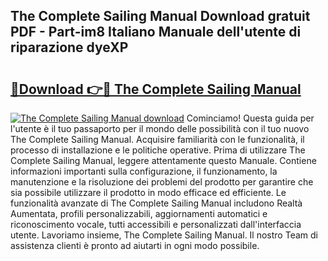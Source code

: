 ## The Complete Sailing Manual Download gratuit PDF - Part-im8 Italiano Manuale dell'utente di riparazione dyeXP

# <h2><a href="http://dfbbj8p.blite.top/?on=The+Complete+Sailing+Manual">🔗Download 👉🔴 The Complete Sailing Manual</a></h2>

[![The Complete Sailing Manual download](https://i.imgur.com/lujVjoI.png)](http://dfbbj8p.blite.top/?on=The+Complete+Sailing+Manual)
Cominciamo! Questa guida per l'utente è il tuo passaporto per il mondo delle possibilità con il tuo nuovo The Complete Sailing Manual. Acquisire familiarità con le funzionalità, il processo di installazione e le politiche operative. Prima di utilizzare The Complete Sailing Manual, leggere attentamente questo Manuale. Contiene informazioni importanti sulla configurazione, il funzionamento, la manutenzione e la risoluzione dei problemi del prodotto per garantire che sia possibile utilizzare il prodotto in modo efficace ed efficiente. Le funzionalità avanzate di The Complete Sailing Manual includono Realtà Aumentata, profili personalizzabili, aggiornamenti automatici e riconoscimento vocale, tutti accessibili e personalizzati dall'interfaccia utente. Lavoriamo insieme, The Complete Sailing Manual. Il nostro Team di assistenza clienti è pronto ad aiutarti in ogni modo possibile.
